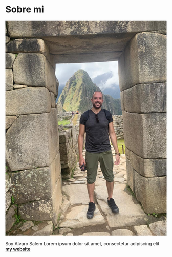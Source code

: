# Sobre mi

![](../images/alvaro.jpg)

Soy Alvaro Salem
Lorem ipsum dolor sit amet, consectetur adipiscing elit **[my website](https://community.emergentfutures.io/courses/5566525/content)**
